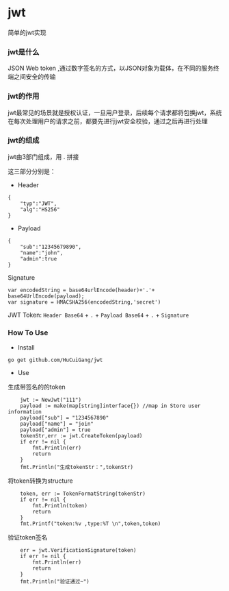 # jwt

简单的jwt实现

### jwt是什么

JSON Web token ,通过数字签名的方式，以JSON对象为载体，在不同的服务终端之间安全的传输

### jwt的作用

jwt最常见的场景就是授权认证，一旦用户登录，后续每个请求都将包换jwt，系统在每次处理用户的请求之前，都要先进行jwt安全校验，通过之后再进行处理

### jwt的组成

jwt由3部门组成，用 . 拼接

这三部分分别是：

- Header

```
{
    "typ":"JWT",
    "alg":"HS256"
}
```

- Payload

```
{
    "sub":"12345679890",
    "name":"john",
    "admin":true
}
```

Signature

```
var encodedString = base64urlEncode(header)+'.'+
base64UrlEncode(payload);
var signature = HMACSHA256(encodedString,'secret')
```

JWT Token: `Header Base64` + `.` + `Payload Base64` + `.` + `Signature`

### How To Use

- Install

`go get github.com/HuCuiGang/jwt`

- Use

生成带签名的的token

```
    jwt := NewJwt("111")
    payload := make(map[string]interface{}) //map in Store user information
    payload["sub"] = "1234567890" 
    payload["name"] = "join" 
    payload["admin"] = true 
    tokenStr,err := jwt.CreateToken(payload)
    if err != nil { 
        fmt.Println(err)
        return 
    }
    fmt.Println("生成tokenStr：",tokenStr)
```

将token转换为structure

```
    token, err := TokenFormatString(tokenStr)
	if err != nil {
		fmt.Println(token)
		return
	}
	fmt.Printf("token:%v ,type:%T \n",token,token)
```

验证token签名
```
    err = jwt.VerificationSignature(token)
	if err != nil {
		fmt.Println(err)
		return
	}
	fmt.Println("验证通过~")
```






